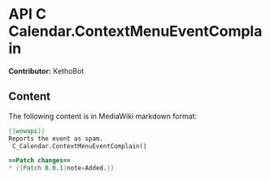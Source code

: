 # API C Calendar.ContextMenuEventComplain

**Contributor:** KethoBot

## Content

The following content is in MediaWiki markdown format:

```mediawiki
{{wowapi}}
Reports the event as spam.
 C_Calendar.ContextMenuEventComplain()

==Patch changes==
* {{Patch 8.0.1|note=Added.}}
```